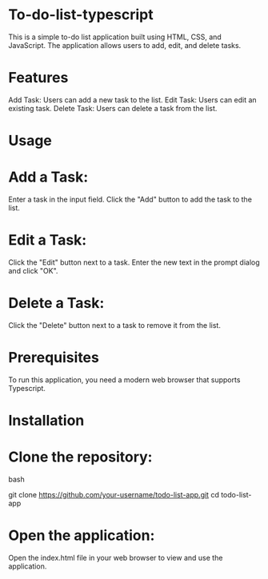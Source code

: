# To-do-list-typescript
This is a simple to-do list application built using HTML, CSS, and JavaScript. The application allows users to add, edit, and delete tasks.

# Features
Add Task: Users can add a new task to the list.
Edit Task: Users can edit an existing task.
Delete Task: Users can delete a task from the list.

# Usage
# Add a Task:
Enter a task in the input field.
Click the "Add" button to add the task to the list.

# Edit a Task:
Click the "Edit" button next to a task.
Enter the new text in the prompt dialog and click "OK".


# Delete a Task:
Click the "Delete" button next to a task to remove it from the list.


# Prerequisites
To run this application, you need a modern web browser that supports Typescript.

# Installation
# Clone the repository:
bash
  
git clone https://github.com/your-username/todo-list-app.git
cd todo-list-app
# Open the application:
Open the index.html file in your web browser to view and use the application.
